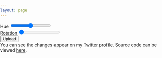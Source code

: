 ```yaml
---
layout: page
---
```

<script src="{{ base.url | prepend: site.url }}/assets/js/pixastic.js"></script>
<script src="{{ base.url | prepend: site.url }}/assets/js/pixastic.effects.js"></script>
<script src="{{ base.url | prepend: site.url }}/assets/js/pixastic.worker.js"></script>

<div class="avatar-container">
    <div class="avatar-preview">
        <i style="color: white" class="fas fa-spinner fa-spin"></i>
        <canvas id="output-canvas"></canvas>
        <img style="display: none" id="avatar" src="/assets/avatar.png">
    </div>
    <div class="avatar-toggles">
        <div class="toggle">
            <label>Hue</label>
            <input class="slider" id="hue" type="range" min="0" max="360" /> 
        </div>
        <div class="toggle">
            <label>Rotation</label>
            <input class="slider" id="rotation" type="range" value="-14" min="-14" max="346" step="1" /> 
        </div>
    </div>
    <div class="controls">
        <button class="btn">
            <span>Upload</span> 
            <i style="display: none" class="fa fa-spinner fa-spin"></i>
        </button>    
    </div>
    <div class="text">
        <div> You can see the changes appear on my <a href="https://twitter.com/taybgibb">Twitter profile</a>. Source code can be viewed <a href="https://github.com/taylorgibb/taylorgibb.github.io">here</a>.</div>
    </div>
</div>

<script>
    $(document).ready(function() {
        var random = function(min, max) { 
           min = Math.ceil(min);
           max = Math.floor(max);
           return Math.floor(Math.random() * (max - min + 1)) + min;
        };

        var hue = random(0,360);
        var saturation = 0;
        var lightness = 0;
        var rotate = -14;
        
        var options = {
            hue : hue,
            saturation : saturation,
            lightness : lightness 
        };

        $('#hue').val(hue);
        $('#hue').on('change', function(){
            options["hue"] = parseInt($(this).val(), 10) / 360;
		    update();
        });

        $('#rotation').on('change', function(){
            rotate = parseInt($(this).val(), 10);
            update();
	    });

        function update(){
            var img = document.getElementById("avatar"),
                canvas = document.getElementById("output-canvas"),
                ctx = canvas.getContext("2d");

            canvas.style.display = "none";
            canvas.width = img.width;
            canvas.height = img.height;

            ctx.drawImage(img, 0, 0);

            Px = new Pixastic(ctx);
            Px["hsl"](options).done(function() {
                setTimeout(function() {
                      canvas.style.display = "block";
                }, 200)
            });

            $('#output-canvas').css({
                'transform': 'rotate(' + rotate + 'deg)'
		    });
        }


        $('button').click(function() {
            $('.controls button span').css({'display': 'none'});
            $('.controls button i').css({'display': 'block'});
            $.getJSON( `https://tweet-avatar.azurewebsites.net/api/avatar?code=XiwxXOWN3RcIaIgB10cK7KJrzoqJwaxlbyHktbTvgm9/QfM0IV33yA==&hue=${options["hue"]}&saturation=${options["saturation"]}&lightness=${options["lightness"]}&rotation=${rotate}`, function( data ) {
                $('.controls button span').css({'display': 'block'});
                $('.controls button i').css({'display': 'none'});
            })
        });

        $('#hue').trigger('change');
    });
</script>

<style>
body {
    margin: 0;
    padding: 0;
}
</style>

